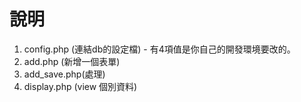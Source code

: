 # 說明
1. config.php (連結db的設定檔) - 有4項值是你自己的開發環境要改的。
2. add.php (新增一個表單) 
3. add_save.php(處理)
4. display.php (view 個別資料)
